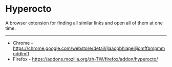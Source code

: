 # Hyperocto
A browser extension for finding all similar links and open all of them at one time.

---

* Chrome - https://chrome.google.com/webstore/detail/jlaaopbhlapeilijomffbmpmmoddlmff
* Firefox - https://addons.mozilla.org/zh-TW/firefox/addon/hyperocto/
